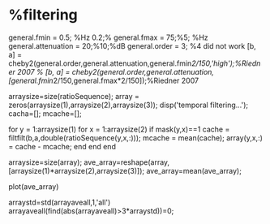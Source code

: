 # %filtering
general.fmin = 0.5; %Hz 0.2;%
general.fmax = 75;%5; %Hz
general.attenuation = 20;%10;%dB
general.order = 3; %4 did not work
[b, a] = cheby2(general.order,general.attenuation,general.fmin*2/150,'high');%Riedner 2007
% [b, a] = cheby2(general.order,general.attenuation,[general.fmin*2/150,general.fmax*2/150]);%Riedner 2007

arraysize=size(ratioSequence);
array = zeros(arraysize(1),arraysize(2),arraysize(3));
disp('temporal filtering...');
cacha=[];
mcache=[];

for y = 1:arraysize(1)
    for x = 1:arraysize(2)
        if mask(y,x)==1
            cache =  filtfilt(b,a,double(ratioSequence(y,x,:)));
            mcache = mean(cache);
            array(y,x,:) = cache - mcache;
        end
    end
end

arraysize=size(array);
ave_array=reshape(array,[arraysize(1)*arraysize(2),arraysize(3)]);
ave_array=mean(ave_array);

plot(ave_array)


arraystd=std(arrayaveall,1,'all')
arrayaveall(find(abs(arrayaveall)>3*arraystd))=0;

